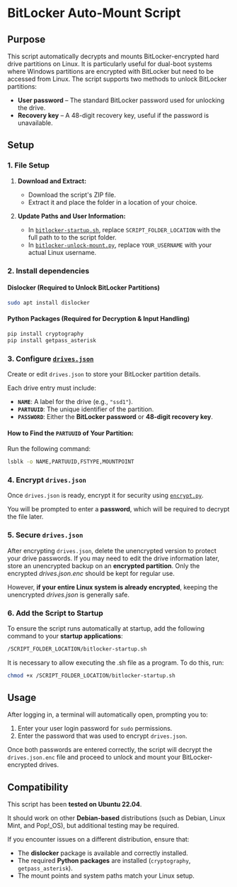 # BitLocker Auto-Mount Script

## Purpose

This script automatically decrypts and mounts BitLocker-encrypted hard drive partitions on Linux.
It is particularly useful for dual-boot systems where Windows partitions are encrypted with BitLocker but need to be accessed from Linux.
The script supports two methods to unlock BitLocker partitions:
- **User password** – The standard BitLocker password used for unlocking the drive.
- **Recovery key** – A 48-digit recovery key, useful if the password is unavailable.

## Setup

### **1. File Setup**

1. **Download and Extract:**
   - Download the script's ZIP file.
   - Extract it and place the folder in a location of your choice.

2. **Update Paths and User Information:**
   - In [`bitlocker-startup.sh`](./bitlocker-startup.sh), replace `SCRIPT_FOLDER_LOCATION` with the full path to to the script folder.
   - In [`bitlocker-unlock-mount.py`](./bitlocker-unlock-mount.py), replace `YOUR_USERNAME` with your actual Linux username.

### **2. Install dependencies**

#### **Dislocker (Required to Unlock BitLocker Partitions)**  
```bash
sudo apt install dislocker
```

#### **Python Packages (Required for Decryption & Input Handling)**  
```bash
pip install cryptography
pip install getpass_asterisk
```

### **3. Configure [`drives.json`](./drives.json)**

Create or edit `drives.json` to store your BitLocker partition details.

Each drive entry must include:  
- **`NAME`**: A label for the drive (e.g., `"ssd1"`).  
- **`PARTUUID`**: The unique identifier of the partition.  
- **`PASSWORD`**: Either the **BitLocker password** or **48-digit recovery key**.

#### **How to Find the `PARTUUID` of Your Partition:**  
Run the following command:  
```bash
lsblk -o NAME,PARTUUID,FSTYPE,MOUNTPOINT
```

### 4. **Encrypt `drives.json`**

Once `drives.json` is ready, encrypt it for security using [`encrypt.py`](./encrypt.py).

You will be prompted to enter a **password**, which will be required to decrypt the file later.

### 5. Secure `drives.json`

After encrypting `drives.json`, delete the unencrypted version to protect your drive passwords.
If you may need to edit the drive information later, store an unencrypted backup on an **encrypted partition**. Only the encrypted *drives.json.enc* should be kept for regular use.

However, **if your entire Linux system is already encrypted**, keeping the unencrypted *drives.json* is generally safe.

### 6. Add the Script to Startup

To ensure the script runs automatically at startup, add the following command to your **startup applications**:

```bash
/SCRIPT_FOLDER_LOCATION/bitlocker-startup.sh
```
It is necessary to allow executing the .sh file as a program. To do this, run:
```bash
chmod +x /SCRIPT_FOLDER_LOCATION/bitlocker-startup.sh
```

## Usage

After logging in, a terminal will automatically open, prompting you to:

1. Enter your user login password for `sudo` permissions.
2. Enter the password that was used to encrypt `drives.json`.

Once both passwords are entered correctly, the script will decrypt the `drives.json.enc` file and proceed to unlock and mount your BitLocker-encrypted drives.

## **Compatibility**  

This script has been **tested on Ubuntu 22.04**.  

It should work on other **Debian-based** distributions (such as Debian, Linux Mint, and Pop!_OS), but additional testing may be required.  

If you encounter issues on a different distribution, ensure that:  
- The **dislocker** package is available and correctly installed.  
- The required **Python packages** are installed (`cryptography`, `getpass_asterisk`).  
- The mount points and system paths match your Linux setup.  

